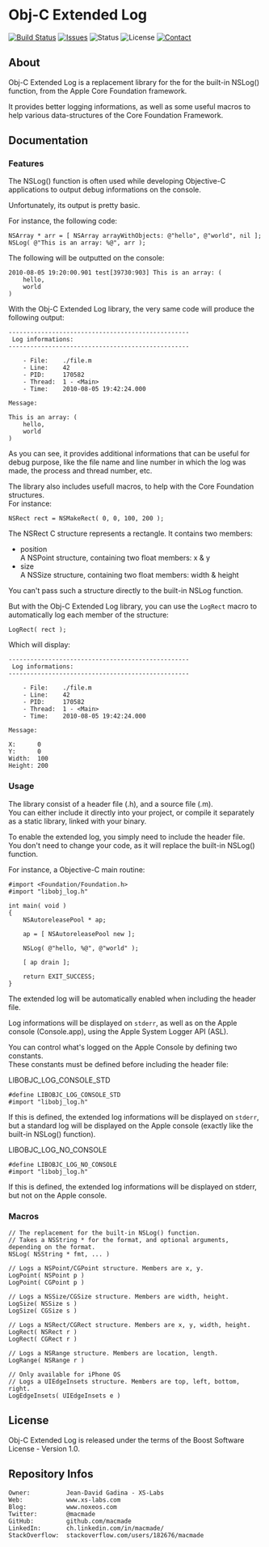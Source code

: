 Obj-C Extended Log
==================

[![Build Status](https://img.shields.io/travis/macmade/Obj-C-Extended-Log.svg?branch=master&style=flat)](https://travis-ci.org/macmade/Obj-C-Extended-Log)
[![Issues](http://img.shields.io/github/issues/macmade/Obj-C-Extended-Log.svg?style=flat)](https://github.com/macmade/Obj-C-Extended-Log/issues)
![Status](https://img.shields.io/badge/status-inactive-lightgray.svg?style=flat)
![License](https://img.shields.io/badge/license-boost-brightgreen.svg?style=flat)
[![Contact](https://img.shields.io/badge/contact-@macmade-blue.svg?style=flat)](https://twitter.com/macmade)

About
-----

Obj-C Extended Log is a replacement library for the for the built-in NSLog() function, from the Apple Core Foundation framework.

It provides better logging informations, as well as some useful macros to help various data-structures of the Core Foundation Framework.

Documentation
-------------

### Features

The NSLog() function is often used while developing Objective-C applications to output debug informations on the console.

Unfortunately, its output is pretty basic.

For instance, the following code:

    NSArray * arr = [ NSArray arrayWithObjects: @"hello", @"world", nil ];
    NSLog( @"This is an array: %@", arr );

The following will be outputted on the console:

    2010-08-05 19:20:00.901 test[39730:903] This is an array: (
        hello,
        world
    )
    
With the Obj-C Extended Log library, the very same code will produce the following output:

    --------------------------------------------------
     Log informations:
    --------------------------------------------------
    
        - File:    ./file.m
        - Line:    42
        - PID:     170582
        - Thread:  1 - <Main>
        - Time:    2010-08-05 19:42:24.000
    
    Message:
    
    This is an array: (
        hello,
        world
    )

As you can see, it provides additional informations that can be useful for debug purpose, like the file name and line number in which the log was made, the process and thread number, etc.

The library also includes usefull macros, to help with the Core Foundation structures.  
For instance:

    NSRect rect = NSMakeRect( 0, 0, 100, 200 );

The NSRect C structure represents a rectangle. It contains two members:

 * position  
   A NSPoint structure, containing two float members: x & y
 * size  
   A NSSize structure, containing two float members: width & height

You can't pass such a structure directly to the built-in NSLog function.

But with the Obj-C Extended Log library, you can use the `LogRect` macro to automatically log each member of the structure:

    LogRect( rect );

Which will display:

    --------------------------------------------------
     Log informations:
    --------------------------------------------------
    
        - File:    ./file.m
        - Line:    42
        - PID:     170582
        - Thread:  1 - <Main>
        - Time:    2010-08-05 19:42:24.000
    
    Message:
    
    X:      0
    Y:      0
    Width:  100
    Height: 200

### Usage

The library consist of a header file (.h), and a source file (.m).  
You can either include it directly into your project, or compile it separately as a static library, linked with your binary.

To enable the extended log, you simply need to include the header file.  
You don't need to change your code, as it will replace the built-in NSLog() function.

For instance, a Objective-C main routine:

    #import <Foundation/Foundation.h>
    #import "libobj_log.h"
    
    int main( void )
    {
        NSAutoreleasePool * ap;
        
        ap = [ NSAutoreleasePool new ];
        
        NSLog( @"hello, %@", @"world" );
        
        [ ap drain ];
        
        return EXIT_SUCCESS;
    }

The extended log will be automatically enabled when including the header file.

Log informations will be displayed on `stderr`, as well as on the Apple console (Console.app), using the Apple System Logger API (ASL).

You can control what's logged on the Apple Console by defining two constants.  
These constants must be defined before including the header file:

LIBOBJC_LOG_CONSOLE_STD

    #define LIBOBJC_LOG_CONSOLE_STD
    #import "libobj_log.h"

If this is defined, the extended log informations will be displayed on `stderr`, but a standard log will be displayed on the Apple console (exactly like the built-in NSLog() function).

LIBOBJC_LOG_NO_CONSOLE

    #define LIBOBJC_LOG_NO_CONSOLE
    #import "libobj_log.h"

If this is defined, the extended log informations will be displayed on stderr, but not on the Apple console.

### Macros

	// The replacement for the built-in NSLog() function.
    // Takes a NSString * for the format, and optional arguments, depending on the format.
    NSLog( NSString * fmt, ... )
    
    // Logs a NSPoint/CGPoint structure. Members are x, y.
    LogPoint( NSPoint p )
    LogPoint( CGPoint p )
    
    // Logs a NSSize/CGSize structure. Members are width, height.
    LogSize( NSSize s )
    LogSize( CGSize s )
    
    // Logs a NSRect/CGRect structure. Members are x, y, width, height.
    LogRect( NSRect r )
    LogRect( CGRect r )
    
    // Logs a NSRange structure. Members are location, length.
    LogRange( NSRange r )
    
    // Only available for iPhone OS
    // Logs a UIEdgeInsets structure. Members are top, left, bottom, right.
    LogEdgeInsets( UIEdgeInsets e )

License
-------

Obj-C Extended Log is released under the terms of the Boost Software License - Version 1.0.

Repository Infos
----------------

    Owner:			Jean-David Gadina - XS-Labs
    Web:			www.xs-labs.com
    Blog:			www.noxeos.com
    Twitter:		@macmade
    GitHub:			github.com/macmade
    LinkedIn:		ch.linkedin.com/in/macmade/
    StackOverflow:	stackoverflow.com/users/182676/macmade